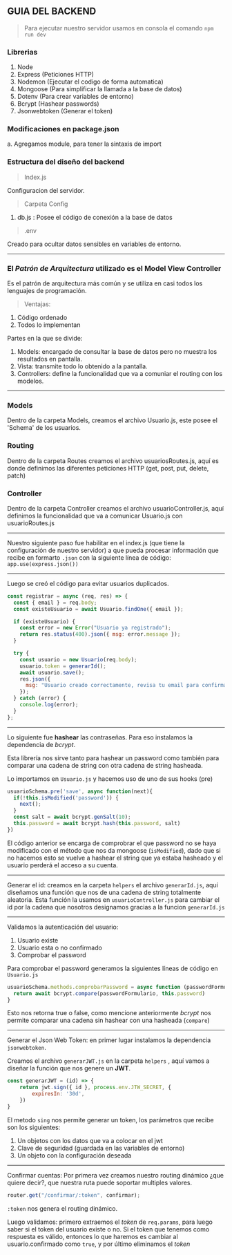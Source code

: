 ## GUIA DEL BACKEND

> Para ejecutar nuestro servidor usamos en consola el comando ``npm run dev``

### Librerias

1. Node
2. Express (Peticiones HTTP)
3. Nodemon (Ejecutar el codigo de forma automatica)
4. Mongoose (Para simplificar la llamada a la base de datos)
5. Dotenv (Para crear variables de entorno)
6. Bcrypt (Hashear passwords)
7. Jsonwebtoken (Generar el token)

### Modificaciones en package.json

a. Agregamos module, para tener la sintaxis de import

### Estructura del diseño del backend

> Index.js

Configuracion del servidor.

> Carpeta Config

1. db.js : Posee el código de conexión a la base de datos 

> .env

Creado para ocultar datos sensibles en variables de entorno.

----------------------------------------------------------------------

### El *Patrón de Arquitectura* utilizado es el **Model View Controller**

Es el patrón de arquitectura más común y se utiliza en casi todos los lenguajes de programación.

> Ventajas:

1. Código ordenado
2. Todos lo implementan

Partes en la que se divide:

1. Models: encargado de consultar la base de datos pero no muestra los resultados en pantalla.
2. Vista: transmite todo lo obtenido a la pantalla.
3. Controllers: define la funcionalidad que va a comuniar el routing con los modelos.


---------------------------------------------------------------------

### Models

Dentro de la carpeta Models, creamos el archivo Usuario.js, este posee el 'Schema' de los usuarios.


### Routing

Dentro de la carpeta Routes creamos el archivo usuariosRoutes.js, aquí es donde definimos las diferentes peticiones HTTP (get, post, put, delete, patch)

### Controller

Dentro de la carpeta Controller creamos el archivo usuarioController.js, aquí definimos la funcionalidad que va a comunicar Usuario.js con usuarioRoutes.js

--------------------------------------------------------------------

Nuestro siguiente paso fue habilitar en el index.js (que tiene la configuración de nuestro servidor) a que pueda procesar información que recibe en formarto ``.json`` con la siguiente línea de código: ``app.use(express.json())``

--------------------------------------------------------------------

Luego se creó el código para evitar usuarios duplicados.

```javascript
const registrar = async (req, res) => { 
  const { email } = req.body;                               
  const existeUsuario = await Usuario.findOne({ email });

  if (existeUsuario) {
    const error = new Error("Usuario ya registrado");
    return res.status(400).json({ msg: error.message });
  }

  try {
    const usuario = new Usuario(req.body);   
    usuario.token = generarId();
    await usuario.save();
    res.json({
      msg: "Usuario creado correctamente, revisa tu email para confirmar tu cuenta",
    });
  } catch (error) {
    console.log(error);
  }
};
```

-----------------------------------------------------------------------

Lo siguiente fue **hashear** las contraseñas. Para eso instalamos la dependencia de *bcrypt*.

Esta librería nos sirve tanto para hashear un password como también para comparar una cadena de string con otra cadena de string hasheada.

Lo importamos en ``Usuario.js`` y hacemos uso de uno de sus hooks (pre)

```javascript
usuarioSchema.pre('save', async function(next){ 
  if(!this.isModified('password')) {
    next();
  }
  const salt = await bcrypt.genSalt(10);
  this.password = await bcrypt.hash(this.password, salt)
})
```
El código anterior se encarga de comprobrar el que password no se haya modificado con el método que nos da mongoose (``isModified``), dado que si no hacemos esto se vuelve a hashear el string que ya estaba hasheado y el usuario perderá el acceso a su cuenta.

------------------------------------------------------------------------

Generar el id: creamos en la carpeta ``helpers`` el archivo ``generarId.js``, aquí diseñamos una función que nos de una cadena de string totalmente aleatoria.
Esta función la usamos en ``usuarioController.js`` para cambiar el id por la cadena que nosotros designamos gracias a la funcion ``generarId.js``

------------------------------------------------------------------------

Validamos la autenticación del usuario: 
1. Usuario existe
2. Usuario esta o no confirmado
3. Comprobar el password

Para comprobar el password generamos la siguientes líneas de código en ``Usuario.js``

```javascript
usuarioSchema.methods.comprobarPassword = async function (passwordFormulario) {
  return await bcrypt.compare(passwordFormulario, this.password)   
} 
```

Esto nos retorna true o false, como mencione anteriormente *bcrypt* nos permite comparar una cadena sin hashear con una hasheada (``compare``)

-----------------------------------------------------------------------------------------------

Generar el Json Web Token: en primer lugar instalamos la dependencia ``jsonwebtoken``.

Creamos el archivo ``generarJWT.js`` en la carpeta ``helpers`` , aquí vamos a diseñar la función que nos genere un **JWT**.

```javascript
const generarJWT = (id) => {
    return jwt.sign({ id }, process.env.JTW_SECRET, {
        expiresIn: '30d',
    })
}
```

El metodo ``sing`` nos permite generar un token, los parámetros que recibe son los siguientes:

1. Un objetos con los datos que va a colocar en el jwt
2. Clave de seguridad (guardada en las variables de entorno)
3. Un objeto con la configuración deseada

----------------------------------------------------------------

Confirmar cuentas: Por primera vez creamos nuestro routing dinámico ¿que quiere decir?, que nuestra ruta puede soportar multiples valores.

``` javascript
router.get("/confirmar/:token", confirmar);
```

``:token`` nos genera el routing dinámico.

Luego validamos: primero extraemos el *token* de ``req.params``, para luego saber si el token del usuario existe o no.
Si el token que tenemos como respuesta es válido, entonces lo que haremos es cambiar al usuario.confirmado como ``true``, y por último eliminamos el *token*







